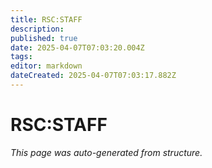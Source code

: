 ```yaml
---
title: RSC:STAFF
description: 
published: true
date: 2025-04-07T07:03:20.004Z
tags: 
editor: markdown
dateCreated: 2025-04-07T07:03:17.882Z
---
```


# RSC:STAFF

*This page was auto-generated from structure.*
